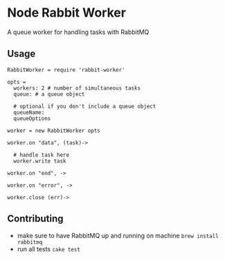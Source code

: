 Node Rabbit Worker
==================

A queue worker for handling tasks with RabbitMQ

Usage
-----

```
RabbitWorker = require 'rabbit-worker'

opts = 
  workers: 2 # number of simultaneous tasks
  queue: # a queue object

  # optional if you don't include a queue object
  queueName:
  queueOptions

worker = new RabbitWorker opts

worker.on "data", (task)->
  
  # handle task here
  worker.write task

worker.on "end", ->

worker.on "error", -> 

worker.close (err)->

```

Contributing
------------

* make sure to have RabbitMQ up and running on machine `brew install rabbitmq`
* run all tests `cake test`


